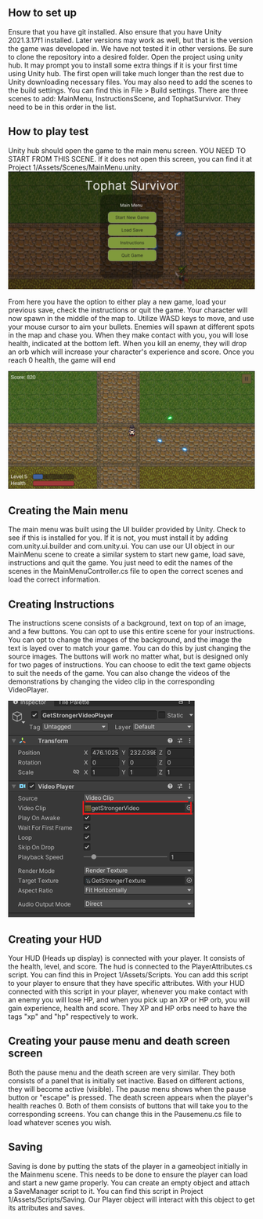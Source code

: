 ## How to set up
Ensure that you have git installed. Also ensure that you have Unity 2021.3.17f1 installed. Later versions may work as well, but that is the version the game was developed in. We have not tested it in other versions. Be sure to clone the repository into a desired folder. 
Open the project using unity hub. It may prompt you to install some extra things if it is your first time using Unity hub. The first open will take much longer than the rest due to Unity downloading necessary files. 
You may also need to add the scenes to the build settings. You can find this in File > Build settings. There are three scenes to add: MainMenu, InstructionsScene, and TophatSurvivor. They need to be in this order in the list. 

## How to play test
Unity hub should open the game to the main menu screen. YOU NEED TO START FROM THIS SCENE. If it does not open this screen, you can find it at Project 1/Assets/Scenes/MainMenu.unity. 
![MainMenu Screen](DocumentationImages/MainMenuImage.png)

From here you have the option to either play a new game, load your previous save, check the instructions or quit the game. Your character will now spawn in the middle of the map to. Utilize WASD keys to move, and use your mouse cursor to aim your bullets. Enemies will spawn at different spots in the map and chase you. When they make contact with you, you will lose health, indicated at the bottom left. When you kill an enemy, they will drop an orb which will increase your character's experience and score. Once you reach 0 health, the game will end

![In Game Screen](DocumentationImages/InGameImage.png)

## Creating the Main menu
The main menu was built using the UI builder provided by Unity. Check to see if this is installed for you. If it is not, you must install it by adding com.unity.ui.builder and com.unity.ui. 
You can use our UI object in our MainMenu scene to create a similar system to start new game, load save, instructions and quit the game. You just need to edit the names of the scenes in the MainMenuController.cs file to open the correct scenes and load the correct information. 

## Creating Instructions
The instructions scene consists of a background, text on top of an image, and a few buttons. You can opt to use this entire scene for your instructions. You can opt to change the images of the background, and the image the text is layed over to match your game. You can do this by just changing the source images. The buttons will work no matter what, but is designed only for two pages of instructions. You can choose to edit the text game objects to suit the needs of the game. You can also change the videos of the demonstrations by changing the video clip in the corresponding VideoPlayer. 

![Change Video](DocumentationImages/ChangeVideoImage.png)

## Creating your HUD
Your HUD (Heads up display) is connected with your player. It consists of the health, level, and score. The hud is connected to the PlayerAttributes.cs script. You can find this in Project 1/Assets/Scripts. You can add this script to your player to ensure that they have specific attributes. With your HUD connected with this script in your player, whenever you make contact with an enemy you will lose HP, and when you pick up an XP or HP orb, you will gain experience, health and score. They XP and HP orbs need to have the tags "xp" and "hp" respectively to work. 

## Creating your pause menu and death screen screen
Both the pause menu and the death screen are very similar. They both consists of a panel that is initially set inactive. Based on different actions, they will become active (visible). The pause menu shows when the pause button or "escape" is pressed. The death screen appears when the player's health reaches 0. Both of them consists of buttons that will take you to the corresponding screens. You can change this in the Pausemenu.cs file to load whatever scenes you wish. 

## Saving
Saving is done by putting the stats of the player in a gameobject initially in the Mainmenu scene. This needs to be done to ensure the player can load and start a new game properly. You can create an empty object and attach a SaveManager script to it. You can find this script in Project 1/Assets/Scripts/Saving. Our Player object will interact with this object to get its attributes and saves. 